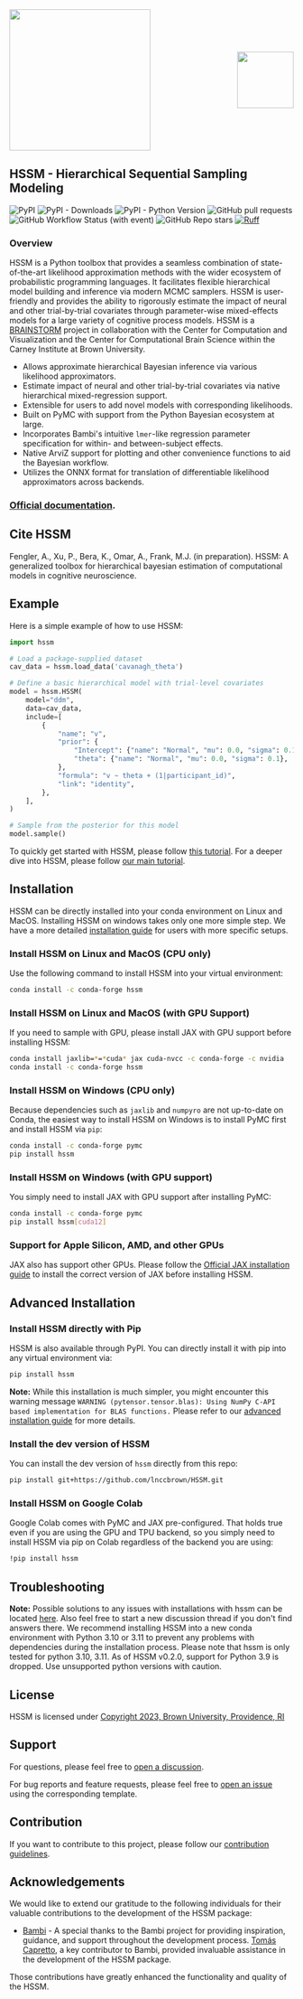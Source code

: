 <div style="position: relative; width: 100%;">
  <img src="docs/images/mainlogo.png" style="width: 250px;">
  <a href="https://ccbs.carney.brown.edu/brainstorm" style="position: absolute; right: 0; top: 50%; transform: translateY(-50%);">
    <img src="docs/images/Brain-Bolt-%2B-Circuits.gif" style="width: 100px;">
  </a>
</div>

## HSSM - Hierarchical Sequential Sampling Modeling

![PyPI](https://img.shields.io/pypi/v/hssm)
![PyPI - Downloads](https://img.shields.io/pypi/dm/HSSM?link=https%3A%2F%2Fpypi.org%2Fproject%2Fhssm%2F)
![PyPI - Python Version](https://img.shields.io/pypi/pyversions/hssm)
![GitHub pull requests](https://img.shields.io/github/issues-pr/lnccbrown/HSSM)
![GitHub Workflow Status (with event)](https://img.shields.io/github/actions/workflow/status/lnccbrown/HSSM/run_slow_tests.yml)
![GitHub Repo stars](https://img.shields.io/github/stars/lnccbrown/HSSM)
[![Ruff](https://img.shields.io/endpoint?url=https://raw.githubusercontent.com/astral-sh/ruff/main/assets/badge/v2.json)](https://github.com/astral-sh/ruff)

### Overview

HSSM is a Python toolbox that provides a seamless combination of state-of-the-art likelihood approximation methods with the wider ecosystem of probabilistic programming languages. It facilitates flexible hierarchical model building and inference via modern MCMC samplers. HSSM is user-friendly and provides the ability to rigorously estimate the impact of neural and other trial-by-trial covariates through parameter-wise mixed-effects models for a large variety of cognitive process models. HSSM is a <a href="https://ccbs.carney.brown.edu/brainstorm">BRAINSTORM</a> project in collaboration with the Center for Computation and Visualization and the Center for Computational Brain Science within the Carney Institute at Brown University.

- Allows approximate hierarchical Bayesian inference via various likelihood approximators.
- Estimate impact of neural and other trial-by-trial covariates via native hierarchical mixed-regression support.
- Extensible for users to add novel models with corresponding likelihoods.
- Built on PyMC with support from the Python Bayesian ecosystem at large.
- Incorporates Bambi's intuitive `lmer`-like regression parameter specification for within- and between-subject effects.
- Native ArviZ support for plotting and other convenience functions to aid the Bayesian workflow.
- Utilizes the ONNX format for translation of differentiable likelihood approximators across backends.

### [Official documentation](https://lnccbrown.github.io/HSSM/).

## Cite HSSM

Fengler, A., Xu, P., Bera, K., Omar, A., Frank, M.J. (in preparation). HSSM: A generalized toolbox for hierarchical bayesian estimation of computational models in cognitive neuroscience.

## Example

Here is a simple example of how to use HSSM:

```python
import hssm

# Load a package-supplied dataset
cav_data = hssm.load_data('cavanagh_theta')

# Define a basic hierarchical model with trial-level covariates
model = hssm.HSSM(
    model="ddm",
    data=cav_data,
    include=[
        {
            "name": "v",
            "prior": {
                "Intercept": {"name": "Normal", "mu": 0.0, "sigma": 0.1},
                "theta": {"name": "Normal", "mu": 0.0, "sigma": 0.1},
            },
            "formula": "v ~ theta + (1|participant_id)",
            "link": "identity",
        },
    ],
)

# Sample from the posterior for this model
model.sample()
```

To quickly get started with HSSM, please follow [this tutorial](https://lnccbrown.github.io/HSSM/getting_started/getting_started/).
For a deeper dive into HSSM, please follow [our main tutorial](https://lnccbrown.github.io/HSSM/tutorials/main_tutorial/).

## Installation

HSSM can be directly installed into your conda environment on Linux and MacOS. Installing HSSM on windows takes only one more simple step. We have a more detailed [installation guide](https://lnccbrown.github.io/HSSM/getting_started/installation/) for users with more specific setups.

### Install HSSM on Linux and MacOS (CPU only)

Use the following command to install HSSM into your virtual environment:

```bash
conda install -c conda-forge hssm
```

### Install HSSM on Linux and MacOS (with GPU Support)

If you need to sample with GPU, please install JAX with GPU support before installing HSSM:

```bash
conda install jaxlib=*=*cuda* jax cuda-nvcc -c conda-forge -c nvidia
conda install -c conda-forge hssm
```

### Install HSSM on Windows (CPU only)

Because dependencies such as `jaxlib` and `numpyro` are not up-to-date on Conda, the easiest way to install HSSM on Windows is to install PyMC first and install HSSM via `pip`:

```bash
conda install -c conda-forge pymc
pip install hssm
```

### Install HSSM on Windows (with GPU support)

You simply need to install JAX with GPU support after installing PyMC:

```bash
conda install -c conda-forge pymc
pip install hssm[cuda12]
```

### Support for Apple Silicon, AMD, and other GPUs

JAX also has support other GPUs. Please follow the [Official JAX installation guide](https://jax.readthedocs.io/en/latest/installation.html) to install the correct version of JAX before installing HSSM.


## Advanced Installation

### Install HSSM directly with Pip

HSSM is also available through PyPI. You can directly install it with pip into any virtual environment via:

```bash
pip install hssm
```

**Note:** While this installation is much simpler, you might encounter this warning message `WARNING (pytensor.tensor.blas): Using NumPy C-API based implementation for BLAS functions.` Please refer to our [advanced installation guide](https://lnccbrown.github.io/HSSM/getting_started/installation/) for more details.

### Install the dev version of HSSM

You can install the dev version of `hssm` directly from this repo:

```bash
pip install git+https://github.com/lnccbrown/HSSM.git
```

### Install HSSM on Google Colab

Google Colab comes with PyMC and JAX pre-configured. That holds true even if you are using the GPU and TPU backend, so you simply need to install HSSM via pip on Colab regardless of the backend you are using:

```bash
!pip install hssm
```

## Troubleshooting

**Note:** Possible solutions to any issues with installations with hssm can be located
[here](https://github.com/lnccbrown/HSSM/discussions). Also feel free to start a new
discussion thread if you don't find answers there. We recommend installing HSSM into
a new conda environment with Python 3.10 or 3.11 to prevent any problems with dependencies
during the installation process. Please note that hssm is only tested for python 3.10,
3.11. As of HSSM v0.2.0, support for Python 3.9 is dropped. Use unsupported python
versions with caution.

## License

HSSM is licensed under [Copyright 2023, Brown University, Providence, RI](LICENSE)

## Support

For questions, please feel free to [open a discussion](https://github.com/lnccbrown/HSSM/discussions).

For bug reports and feature requests, please feel free to [open an issue](https://github.com/lnccbrown/HSSM/issues) using the corresponding template.

## Contribution

If you want to contribute to this project, please follow our [contribution guidelines](docs/CONTRIBUTING.md).

## Acknowledgements

We would like to extend our gratitude to the following individuals for their valuable contributions to the development of the HSSM package:

- [Bambi](https://github.com/bambinos/bambi) - A special thanks to the Bambi project for providing inspiration, guidance, and support throughout the development process. [Tomás Capretto](https://github.com/tomicapretto), a key contributor to Bambi, provided invaluable assistance in the development of the HSSM package.

Those contributions have greatly enhanced the functionality and quality of the HSSM.
